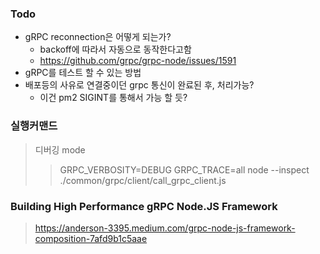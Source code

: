 ### Todo
- gRPC reconnection은 어떻게 되는가?
  - backoff에 따라서 자동으로 동작한다고함
  - https://github.com/grpc/grpc-node/issues/1591
- gRPC를 테스트 할 수 있는 방법
- 배포등의 사유로 연결중이던 grpc 통신이 완료된 후, 처리가능?
  - 이건 pm2 SIGINT를 통해서 가능 할 듯?

### 실행커맨드
> 디버깅 mode
>> GRPC_VERBOSITY=DEBUG GRPC_TRACE=all node --inspect ./common/grpc/client/call_grpc_client.js

### Building High Performance gRPC Node.JS Framework
> https://anderson-3395.medium.com/grpc-node-js-framework-composition-7afd9b1c5aae
